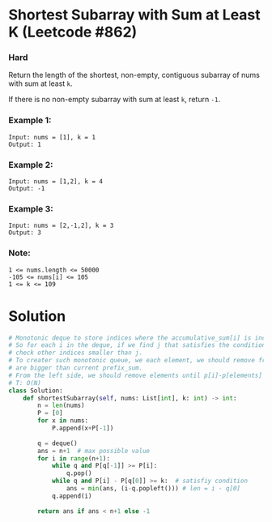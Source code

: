 Shortest Subarray with Sum at Least K (Leetcode #862)
===============================
### Hard

Return the length of the shortest, non-empty, contiguous subarray of nums with sum at least `k`.

If there is no non-empty subarray with sum at least `k`, return `-1`.

 

### Example 1:
```
Input: nums = [1], k = 1
Output: 1
```

### Example 2:
```
Input: nums = [1,2], k = 4
Output: -1
```

### Example 3:
```
Input: nums = [2,-1,2], k = 3
Output: 3
 ```

### Note:
```
1 <= nums.length <= 50000
-105 <= nums[i] <= 105
1 <= k <= 109
```

Solution
========

```python
# Monotonic deque to store indices where the accumulative_sum[i] is increasing.
# So for each i in the deque, if we find j that satisfies the condition, we don't have to
# check other indices smaller than j.
# To creater such monotonic queue, we each element, we should remove from right until the elements
# are bigger than current prefix_sum.
# From the left side, we should remove elements until p[i]-p[elements] >= k.
# T: O(N)
class Solution:
    def shortestSubarray(self, nums: List[int], k: int) -> int:
        n = len(nums)
        P = [0]
        for x in nums:
            P.append(x+P[-1])
        
        q = deque()
        ans = n+1  # max possible value
        for i in range(n+1):
            while q and P[q[-1]] >= P[i]:
                q.pop()
            while q and P[i] - P[q[0]] >= k:  # satisfiy condition
                ans = min(ans, (i-q.popleft())) # len = i - q[0]
            q.append(i)
        
        return ans if ans < n+1 else -1
```

